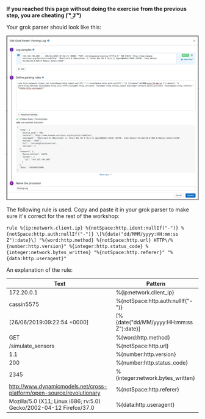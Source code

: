 **If you reached this page without doing the exercise from the previous step, you are cheating ( ͡° ͜ʖ ͡°)**

Your grok parser should look like this:

![Grok config](https://raw.githubusercontent.com/l0k0ms/workshops/main/using-logs-to-improve-developer-productivity/images/grok-config.png)

The following rule is used. Copy and paste it in your grok parser to make sure it's correct for the rest of the workshop:

```text
rule %{ip:network.client.ip} %{notSpace:http.ident:nullIf("-")} %{notSpace:http.auth:nullIf("-")} \[%{date("dd/MMM/yyyy:HH:mm:ss Z"):date}\] "%{word:http.method} %{notSpace:http.url} HTTP\/%{number:http.version}" %{integer:http.status_code} %{integer:network.bytes_written} "%{notSpace:http.referer}" "%{data:http.useragent}"
```

An explanation of the rule:

| Text                                                                  | Pattern                                   |
| --------------------------------------------------------------------- | ----------------------------------------- |
| 172.20.0.1                                                            | %{ip:network.client_ip}                   |
| cassin5575                                                            | %{notSpace:http.auth:nullIf("-")}         |
| [26/06/2019:09:22:54 +0000]                                           | \[%{date("dd/MM/yyyy:HH:mm:ss Z"):date}\] |
| GET                                                                   | %{word:http.method}                       |
| /simulate_sensors                                                     | %{notSpace:http.url}                      |
| 1.1                                                                   | %{number:http.version}                    |
| 200                                                                   | %{number:http.status_code}                |
| 2345                                                                  | %{integer:network.bytes_written}          |
| http://www.dynamicmodels.net/cross-platform/open-source/revolutionary | %{notSpace:http.referer}                  |
| Mozilla/5.0 (X11; Linux i686; rv:5.0) Gecko/2002-04-12 Firefox/37.0   | %{data:http.useragent}                    |
